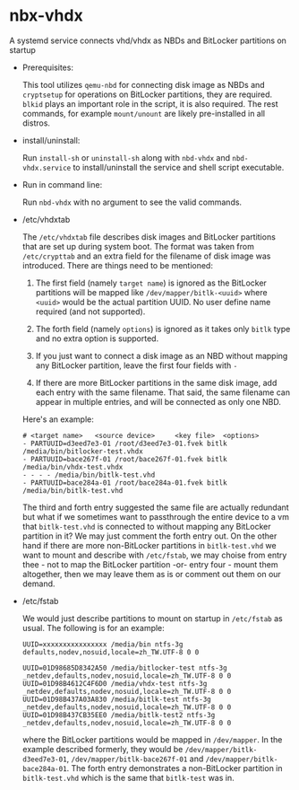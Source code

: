 # nbx-vhdx
A systemd service connects vhd/vhdx as NBDs and BitLocker partitions on startup

* Prerequisites: 

  This tool utilizes `qemu-nbd` for connecting disk image as NBDs and `cryptsetup` for operations on BitLocker partitions, they are required. `blkid` plays an important role in the script, it is also required. The rest commands, for example `mount/unount` are likely pre-installed in all distros. 

* install/uninstall: 

  Run `install-sh` or `uninstall-sh` along with `nbd-vhdx` and `nbd-vhdx.service` to install/uninstall the service and shell script executable. 
  
* Run in command line: 

  Run `nbd-vhdx` with no argument to see the valid commands. 
  
* /etc/vhdxtab

  The `/etc/vhdxtab` file describes disk images and BitLocker partitions that are set up during system boot. The format was taken from `/etc/crypttab` and an extra field for the filename of disk image was introduced. There are things need to be mentioned: 

  1. The first field (namely `target name`) is ignored as the BitLocker partitions will be mapped like `/dev/mapper/bitlk-<uuid>` where `<uuid>` would be the actual partition UUID. No user define name required (and not supported). 

  2. The forth field (namely `options`) is ignored as it takes only `bitlk` type and no extra option is supported. 

  3. If you just want to connect a disk image as an NBD without mapping any BitLocker partition, leave the first four fields with `-`

  4. If there are more BitLocker partitions in the same disk image, add each entry with the same filename. That said, the same filename can appear in multiple entries, and will be connected as only one NBD. 

  Here's an example: 
  ```
  # <target name>	<source device>		<key file>	<options>
  - PARTUUID=d3eed7e3-01 /root/d3eed7e3-01.fvek bitlk /media/bin/bitlocker-test.vhdx
  - PARTUUID=bace267f-01 /root/bace267f-01.fvek bitlk /media/bin/vhdx-test.vhdx
  - - - - /media/bin/bitlk-test.vhd
  - PARTUUID=bace284a-01 /root/bace284a-01.fvek bitlk /media/bin/bitlk-test.vhd
  ```
    The third and forth entry suggested the same file are actually redundant but what if we sometimes want to passthrough the entire device to a vm that `bitlk-test.vhd` is connected to without mapping any BitLocker partition in it? We may just comment the forth entry out. On the other hand if there are more non-BitLocker partitions in `bitlk-test.vhd` we want to mount and describe with `/etc/fstab`, we may choise from entry thee - not to map the BitLocker partition -or- entry four - mount them altogether, then we may leave them as is or comment out them on our demand. 

* /etc/fstab

    We would just describe partitions to mount on startup in `/etc/fstab` as usual. The following is for an example: 
    
    ```
    UUID=xxxxxxxxxxxxxxxx /media/bin ntfs-3g defaults,nodev,nosuid,locale=zh_TW.UTF-8 0 0

    UUID=01D98685D8342A50 /media/bitlocker-test ntfs-3g _netdev,defaults,nodev,nosuid,locale=zh_TW.UTF-8 0 0
    UUID=01D98B4612C4F6D0 /media/vhdx-test ntfs-3g _netdev,defaults,nodev,nosuid,locale=zh_TW.UTF-8 0 0
    UUID=01D98B437A03A830 /media/bitlk-test ntfs-3g _netdev,defaults,nodev,nosuid,locale=zh_TW.UTF-8 0 0
    UUID=01D98B437CB35EE0 /media/bitlk-test2 ntfs-3g _netdev,defaults,nodev,nosuid,locale=zh_TW.UTF-8 0 0
    ```
    where the BitLocker partitions would be mapped in `/dev/mapper`. In the example described formerly, they would be `/dev/mapper/bitlk-d3eed7e3-01`, `/dev/mapper/bitlk-bace267f-01` and `/dev/mapper/bitlk-bace284a-01`. The forth entry demonstrates a non-BitLocker partition in `bitlk-test.vhd` which is the same that `bitlk-test` was in. 
